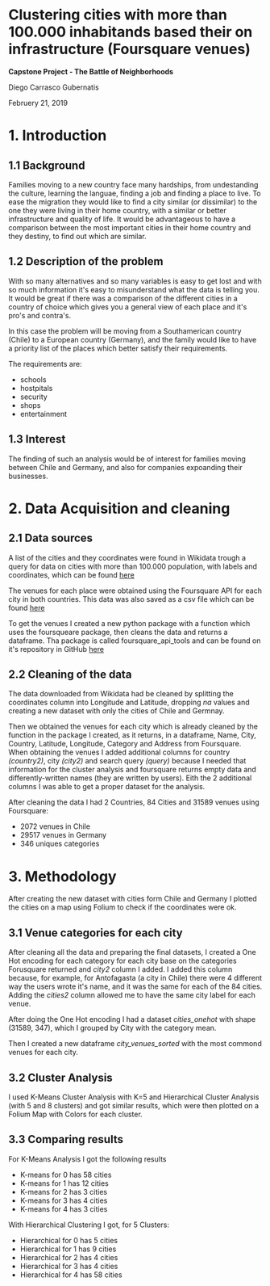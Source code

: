 # Clustering cities with more than 100.000 inhabitands based their on infrastructure (Foursquare venues)
**Capstone Project - The Battle of Neighborhoods**


Diego Carrasco Gubernatis

Februery 21, 2019

# 1. Introduction
## 1.1 Background
Families moving to a new country face many hardships, from undestanding the culture, learning the languae, finding a job and finding a place to live. To ease the migration they would like to find a city similar (or dissimilar) to the one they were living in their home country, with a similar or better infrastructure and quality of life. It would be advantageous to have a comparison between the most important cities in their home country and they destiny, to find out which are similar.


## 1.2 Description of the problem

With so many alternatives and so many variables is easy to get lost and with so much information it's easy to misunderstand what the data is telling you. It would be great if there was a comparison of the different cities in a country of choice which gives you a general view of each place and it's pro's and contra's.

In this case the problem will be moving from a Southamerican country (Chile) to a European country (Germany), and the family would like to have a priority list of the places which better satisfy their requirements.

The requirements are:  
* schools
* hostpitals
* security
* shops
* entertainment

## 1.3 Interest

The finding of such an analysis would be of interest for families moving between Chile and Germany, and also for companies expoanding their businesses.
 
# 2. Data Acquisition and cleaning
## 2.1 Data sources
A list of the cities and they coordinates were found in Wikidata trough a query for data on cities with more than 100.000 population, with labels and coordinates, which can be found [here](http://tinyurl.com/yxkqyzu2)

The venues for each place were obtained using the Foursquare API for each city in both countries. This data was also saved as a csv file which can be found [here](https://raw.githubusercontent.com/dacog/Coursera_Capstone/master/resources/venues_decl.csv)

To get the venues I created a new python package with a function which uses the foursqueare package, then cleans the data and returns a dataframe. Tha package is called foursquare_api_tools and can be found on it's repository in GitHub [here](github.com/dacog/foursquare_api_tools)

## 2.2 Cleaning of the data
The data downloaded from Wikidata had be cleaned by splitting the coordinates column into Longitude and Latitude, dropping _na_ values and creating a new dataset with only the cities of Chile and Germnay. 

Then we obtained the venues for each city which is already cleaned by the function in the package I created, as it returns, in a dataframe, Name, City, Country, Latitude, Longitude, Category and Address from Foursquare. When obtaining the venues I added additional columns for country _(country2)_, city _(city2)_ and search query _(query)_ because I needed that information for the cluster analysis and foursquare returns empty data and differently-written names (they are written by users). Eith the 2 additional columns I was able to get a proper dataset for the analysis.

After cleaning the data I had 2 Countries, 84 Cities and 31589 venues using Foursquare:
* 2072 venues in Chile
* 29517 venues in Germany
* 346 uniques categories

# 3. Methodology

After creating the new dataset with cities form Chile and Germany I plotted the cities on a map using Folium to check if the coordinates were ok.

## 3.1 Venue categories for each city

After cleaning all the data and preparing the final datasets, I created a One Hot encoding for each category for each city base on the categories Forusquare returned and _city2_ column I added. I added this column because, for example, for Antofagasta (a city in Chile) there were 4 different way the users wrote it's name, and it was the same for each of the 84 cities. Adding the _cities2_ column allowed me to have the same city label for each venue.

After doing the One Hot encoding I had a dataset _cities_onehot_ with shape (31589, 347), which I grouped by City with the category mean.

Then I created a new dataframe _city\_venues\_sorted_ with the most commond venues for each city.

## 3.2 Cluster Analysis

I used K-Means Cluster Analysis with K=5 and Hierarchical Cluster Analysis (with 5 and 8 clusters) and got similar results, which were then plotted on a Folium Map with Colors for each cluster.

## 3.3 Comparing results

For K-Means Analysis I got the following results

* K-means for 0 has 58 cities
* K-means for 1 has 12 cities
* K-means for 2 has 3 cities
* K-means for 3 has 4 cities
* K-means for 4 has 3 cities

With Hierarchical Clustering I got, for 5 Clusters:

* Hierarchical for 0 has 5 cities
* Hierarchical for 1 has 9 cities
* Hierarchical for 2 has 4 cities
* Hierarchical for 3 has 4 cities
* Hierarchical for 4 has 58 cities

